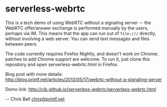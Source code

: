 serverless-webrtc
=================

This is a tech demo of using WebRTC without a signaling server -- the 
WebRTC offer/answer exchange is performed manually by the users, perhaps
via IM.  This means that the app can run out of `file:///` directly, without
involving a web server.  You can send text messages and files between peers.

The code currently requires Firefox Nightly, and doesn't work on Chrome;
patches to add Chrome support are welcome.  To run it, just clone this
repository and open serverless-webrtc.html in Firefox.

Blog post with more details:
http://blog.printf.net/articles/2013/05/17/webrtc-without-a-signaling-server

Demo link:
http://cjb.github.io/serverless-webrtc/serverless-webrtc.html

-- Chris Ball <chris@printf.net>
